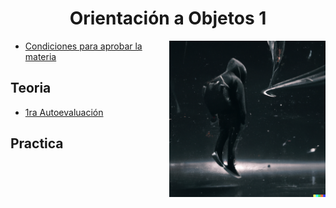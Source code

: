 <h1 align="center">  Orientación a Objetos 1</h1>

<p><img width="250" align='right' src="img/3.png"></p>

- [Condiciones para aprobar la materia](/Documentos/Condiciones.md)

##  Teoria

- [1ra Autoevaluación](/Documentos/1er_Autoevaluacion.md)

##  Practica 




